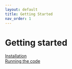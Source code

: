 ```yaml
---
layout: default
title: Getting Started
nav_order: 1
---
```



# Getting started

[Installation](2_install.md) \
[Running the code](3_run.md) 